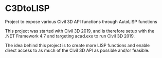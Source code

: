 # C3DtoLISP
Project to expose various Civil 3D API functions through AutoLISP functions

This project was started with Civil 3D 2019, and is therefore setup with the .NET Framework 4.7 and targeting acad.exe to run Civil 3D 2019.

The idea behind this project is to create more LISP functions and enable direct access to as much of the Civil 3D API as possible
and/or feasible. 
